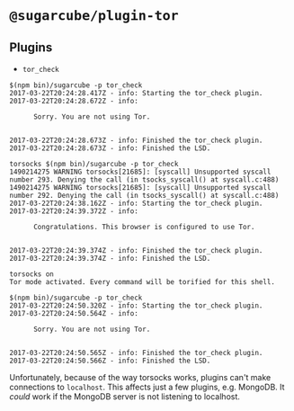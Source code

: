 # `@sugarcube/plugin-tor`

## Plugins

- `tor_check`

```
$(npm bin)/sugarcube -p tor_check
2017-03-22T20:24:28.417Z - info: Starting the tor_check plugin.
2017-03-22T20:24:28.672Z - info:

      Sorry. You are not using Tor.


2017-03-22T20:24:28.673Z - info: Finished the tor_check plugin.
2017-03-22T20:24:28.673Z - info: Finished the LSD.

torsocks $(npm bin)/sugarcube -p tor_check
1490214275 WARNING torsocks[21685]: [syscall] Unsupported syscall number 293. Denying the call (in tsocks_syscall() at syscall.c:488)
1490214275 WARNING torsocks[21685]: [syscall] Unsupported syscall number 292. Denying the call (in tsocks_syscall() at syscall.c:488)
2017-03-22T20:24:38.162Z - info: Starting the tor_check plugin.
2017-03-22T20:24:39.372Z - info:

      Congratulations. This browser is configured to use Tor.


2017-03-22T20:24:39.374Z - info: Finished the tor_check plugin.
2017-03-22T20:24:39.374Z - info: Finished the LSD.

torsocks on
Tor mode activated. Every command will be torified for this shell.

$(npm bin)/sugarcube -p tor_check
2017-03-22T20:24:50.320Z - info: Starting the tor_check plugin.
2017-03-22T20:24:50.564Z - info:

      Sorry. You are not using Tor.


2017-03-22T20:24:50.565Z - info: Finished the tor_check plugin.
2017-03-22T20:24:50.566Z - info: Finished the LSD.
```

Unfortunately, because of the way torsocks works, plugins can't make
connections to `localhost`. This affects just a few plugins, e.g. MongoDB. It
*could* work if the MongoDB server is not listening to localhost.
